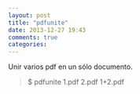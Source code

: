 ```yaml
---
layout: post
title: "pdfunite"
date: 2013-12-27 19:43
comments: true
categories: 
---
```

Unir varios pdf en un sólo documento.

>$ pdfunite 1.pdf 2.pdf 1+2.pdf

